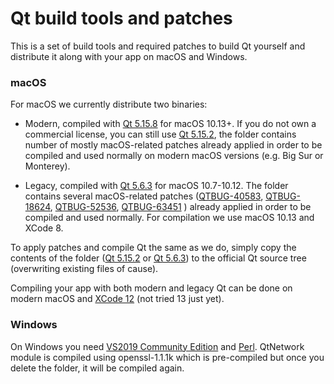 # Qt build tools and patches

This is a set of build tools and required patches to build Qt yourself and distribute it along with your app on macOS and Windows.

### macOS

For macOS we currently distribute two binaries:

- Modern, compiled with [Qt 5.15.8](5.15.8) for macOS 10.13+. If you do not own a commercial license, you can still use [Qt 5.15.2](5.15.2), the folder contains number of mostly macOS-related patches already applied in order to be compiled and used normally on modern macOS versions (e.g. Big Sur or Monterey). 

- Legacy, compiled with [Qt 5.6.3](5.6.3) for macOS 10.7-10.12. The folder contains several macOS-related patches ([QTBUG-40583](https://bugreports.qt.io/browse/QTBUG-40583), [QTBUG-18624](https://bugreports.qt.io/browse/QTBUG-18624), [QTBUG-52536](https://bugreports.qt.io/browse/QTBUG-52536), [QTBUG-63451](https://bugreports.qt.io/browse/QTBUG-63451) ) already applied in order to be compiled and used normally. For compilation we use macOS 10.13 and XCode 8. 

To apply patches and compile Qt the same as we do, simply copy the contents of the folder ([Qt 5.15.2](5.15.2) or [Qt 5.6.3](5.6.3)) to the official Qt source tree (overwriting existing files of cause).

Compiling your app with both modern and legacy Qt can be done on modern macOS and [XCode 12](https://apps.apple.com/us/app/xcode/id497799835?mt=12) (not tried 13 just yet).

### Windows

On Windows you need [VS2019 Community Edition](https://visualstudio.microsoft.com/downloads/) and [Perl](https://strawberryperl.com/). QtNetwork module is compiled using openssl-1.1.1k which is pre-compiled but once you delete the folder, it will be compiled again.
